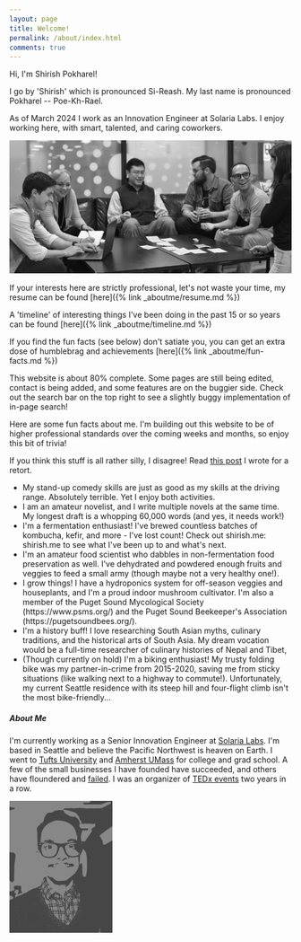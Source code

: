 ```yaml
---
layout: page
title: Welcome!
permalink: /about/index.html
comments: true
---
```


<div class="row justify-content-between">
<div class="col-md-8 pr-5">

<p>Hi, I'm Shirish Pokharel!</p>

<p>I go by 'Shirish' which is pronounced Si-Reash. My last name is pronounced Pokharel -- Poe-Kh-Rael.</p>

<p>As of March 2024 I work as an Innovation Engineer at Solaria Labs. I enjoy working here, with smart, talented, and caring coworkers.</p>

<a href="../assets/images/bg-joinTeam.jpg"><p class="mb-5"><img class="shadow-lg" alt="Image of a group of employees collaborating. I'm the man in yellow T-shirt." src="../assets/images/team-small.jpg"></p></a>

<p>If your interests here are strictly professional, let's not waste your time, my resume can be found [here]({% link _aboutme/resume.md %})</p>

<p>A 'timeline' of interesting things I've been doing in the past 15 or so years can be found [here]({% link _aboutme/timeline.md %})</p>

<p>If you find the fun facts (see below) don't satiate you, you can get an extra dose of humblebrag and achievements [here]({% link _aboutme/fun-facts.md %})</p>

<p>This website is about 80% complete. Some pages are still being edited, contact is being added, and some features are on the buggier side. Check out the search bar on the top right to see a slightly buggy implementation of in-page search!</p>

<p> Here are some fun facts about me. I'm building out this website to be of higher professional standards over the coming weeks and months, so enjoy this bit of trivia! </p> If you think this stuff is all rather silly, I disagree! Read <a href="https://www.shirish.me/diverse-hobbies">this post</a> I wrote for a retort.
<ul>
<li>My stand-up comedy skills are just as good as my skills at the driving range. Absolutely terrible. Yet I enjoy both activities.</li>
<li>I am an amateur novelist, and I write multiple novels at the same time. My longest draft is a whopping 60,000 words (and yes, it needs work!)</li>
<li>I'm a fermentation enthusiast! I've brewed countless batches of kombucha, kefir, and more - I've lost count! Check out shirish.me: shirish.me to see what I've been up to and what's next.</li>
<li>I'm an amateur food scientist who dabbles in non-fermentation food preservation as well. I've dehydrated and powdered enough fruits and veggies to feed a small army (though maybe not a very healthy one!).</li>
<li>I grow things! I have a hydroponics system for off-season veggies and houseplants, and I'm a proud indoor mushroom cultivator. I'm also a member of the Puget Sound Mycological Society (https://www.psms.org/) and the Puget Sound Beekeeper's Association (https://pugetsoundbees.org/).</li>
<li>I'm a history buff! I love researching South Asian myths, culinary traditions, and the historical arts of South Asia. My dream vocation would be a full-time researcher of culinary histories of Nepal and Tibet,</li>
<li>(Though currently on hold) I'm a biking enthusiast! My trusty folding bike was my partner-in-crime from 2015-2020, saving me from sticky situations (like walking next to a highway to commute!). Unfortunately, my current Seattle residence with its steep hill and four-flight climb isn't the most bike-friendly...</li>
</ul>
</div>

<div class="col-md-4">

<div class="sticky-top sticky-top-80">
<h5>About Me</h5>

<p> I'm currently working as a Senior Innovation Engineer at  <a target="_blank" href="https://www.solarialabs.com">Solaria Labs</a>. I'm based in Seattle and believe the Pacific Northwest is heaven on Earth. I went to <a target="_blank" href="https://www.tufts.edu">Tufts University</a> and <a target="_blank" href="https://www.cics.umass.edu">Amherst UMass</a> for college and grad school. A few of the small businesses I have founded have succeeded, and others have floundered and <a target="_blank" href="https://www.shirish.me/failed-projects">failed</a>. I was an organizer of <a target="_blank" href="https://www.ted.com/tedx/events/6545">TEDx events</a> two years in a row.</p>

<div class="container">
<div class="row justify-content-md-center">
<div class="w-90 p-3">
<p class="mb-5"><img class="shadow-lg" alt="Image of the man described above." src="../assets/images/profile/small.png" id="homepage-image"></p>
</div>
</div>
</div>
</div>
</div>
</div>
